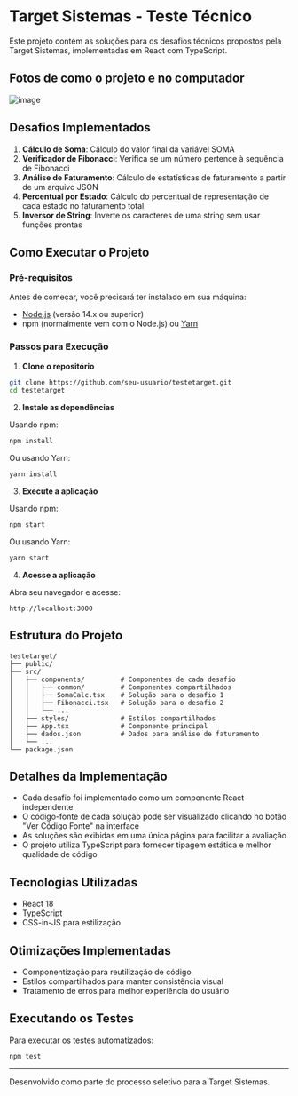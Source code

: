 # Target Sistemas - Teste Técnico

Este projeto contém as soluções para os desafios técnicos propostos pela Target Sistemas, implementadas em React com TypeScript.

## Fotos de como o projeto e no computador

![image](https://github.com/user-attachments/assets/4e77a044-31bc-4cda-9d70-3c82db551072)


## Desafios Implementados

1. **Cálculo de Soma**: Cálculo do valor final da variável SOMA
2. **Verificador de Fibonacci**: Verifica se um número pertence à sequência de Fibonacci
3. **Análise de Faturamento**: Cálculo de estatísticas de faturamento a partir de um arquivo JSON
4. **Percentual por Estado**: Cálculo do percentual de representação de cada estado no faturamento total
5. **Inversor de String**: Inverte os caracteres de uma string sem usar funções prontas

## Como Executar o Projeto

### Pré-requisitos

Antes de começar, você precisará ter instalado em sua máquina:
- [Node.js](https://nodejs.org/) (versão 14.x ou superior)
- npm (normalmente vem com o Node.js) ou [Yarn](https://yarnpkg.com/)

### Passos para Execução

1. **Clone o repositório**

```bash
git clone https://github.com/seu-usuario/testetarget.git
cd testetarget
```

2. **Instale as dependências**

Usando npm:
```bash
npm install
```

Ou usando Yarn:
```bash
yarn install
```

3. **Execute a aplicação**

Usando npm:
```bash
npm start
```

Ou usando Yarn:
```bash
yarn start
```

4. **Acesse a aplicação**

Abra seu navegador e acesse:
```
http://localhost:3000
```

## Estrutura do Projeto

```
testetarget/
├── public/
├── src/
│   ├── components/         # Componentes de cada desafio
│   │   ├── common/         # Componentes compartilhados
│   │   ├── SomaCalc.tsx    # Solução para o desafio 1
│   │   ├── Fibonacci.tsx   # Solução para o desafio 2
│   │   └── ...
│   ├── styles/             # Estilos compartilhados
│   ├── App.tsx             # Componente principal
│   ├── dados.json          # Dados para análise de faturamento
│   └── ...
└── package.json
```

## Detalhes da Implementação

- Cada desafio foi implementado como um componente React independente
- O código-fonte de cada solução pode ser visualizado clicando no botão "Ver Código Fonte" na interface
- As soluções são exibidas em uma única página para facilitar a avaliação
- O projeto utiliza TypeScript para fornecer tipagem estática e melhor qualidade de código

## Tecnologias Utilizadas

- React 18
- TypeScript
- CSS-in-JS para estilização

## Otimizações Implementadas

- Componentização para reutilização de código
- Estilos compartilhados para manter consistência visual
- Tratamento de erros para melhor experiência do usuário

## Executando os Testes

Para executar os testes automatizados:

```bash
npm test
```

---

Desenvolvido como parte do processo seletivo para a Target Sistemas.
